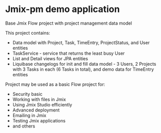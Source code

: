 # Jmix-pm demo application
Base Jmix Flow project with project management data model

This project contains:
- Data model with Project, Task, TimeEntry, ProjectStatus, and User entities
- TaskService - service that returns the least busy User
- List and Detail views for JPA entities
- Liquibase changelogs for init and fill data model - 3 Users, 2 Projects with 3 Tasks in each (6 Tasks in total), and demo data for TimeEntry entities 

Project may be used as a basic Flow project for:

* Security basic
* Working with files in Jmix
* Using Jmix Studio efficiently
* Advanced deployment
* Emailing in Jmix
* Testing Jmix applications
* and others
